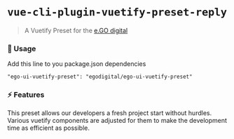# `vue-cli-plugin-vuetify-preset-reply`

> A Vuetify Preset for the [e.GO digital](https://e-go-digital.com/)

### 🚀 Usage

Add this line to you package.json dependencies
```
"ego-ui-vuetify-preset": "egodigital/ego-ui-vuetify-preset"
```

### ⚡ Features
This preset allows our developers a fresh project start without hurdles. Various vuetify components are adjusted for them to make the development time as efficient as possible.
